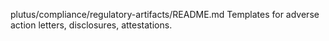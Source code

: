 plutus/compliance/regulatory-artifacts/README.md
Templates for adverse action letters, disclosures, attestations.